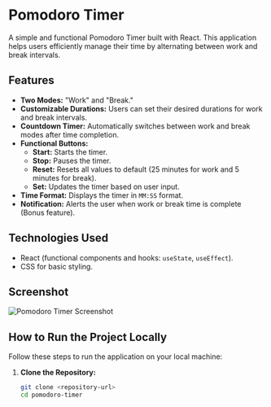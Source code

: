 # Pomodoro Timer

A simple and functional Pomodoro Timer built with React. This application helps users efficiently manage their time by alternating between work and break intervals.

## Features

- **Two Modes:** "Work" and "Break."
- **Customizable Durations:** Users can set their desired durations for work and break intervals.
- **Countdown Timer:** Automatically switches between work and break modes after time completion.
- **Functional Buttons:**
  - **Start:** Starts the timer.
  - **Stop:** Pauses the timer.
  - **Reset:** Resets all values to default (25 minutes for work and 5 minutes for break).
  - **Set:** Updates the timer based on user input.
- **Time Format:** Displays the timer in `MM:SS` format.
- **Notification:** Alerts the user when work or break time is complete (Bonus feature).

## Technologies Used

- React (functional components and hooks: `useState`, `useEffect`).
- CSS for basic styling.

## Screenshot

![Pomodoro Timer Screenshot](screenshot.png)

## How to Run the Project Locally

Follow these steps to run the application on your local machine:

1. **Clone the Repository:**
   ```bash
   git clone <repository-url>
   cd pomodoro-timer
